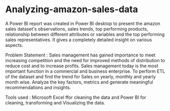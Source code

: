 # Analyzing-amazon-sales-data

A Power BI report was created in Power BI desktop to present the amazon sales dataset's observations, sales trends, top performing products, relationship between different attributes or variables and the top performing sales representatives. It gives a completely detailed insight on various aspects. 

Problem Statement : Sales management has gained importance to meet increasing competition and the need for improved methods of distribution to reduce cost and to increase profits. Sales management today is the most important function in a commercial and business enterprise.
To perform ETL of the dataset and find the trend for Sales on yearly, monthly and yearly month wise.
Analyze the key factors, metrics and generate meaningful recommendations and insights.

Tools used : Microsoft Excel ffor cleaning the data and Power BI for cleaning, transforming and Visualizing the data.

